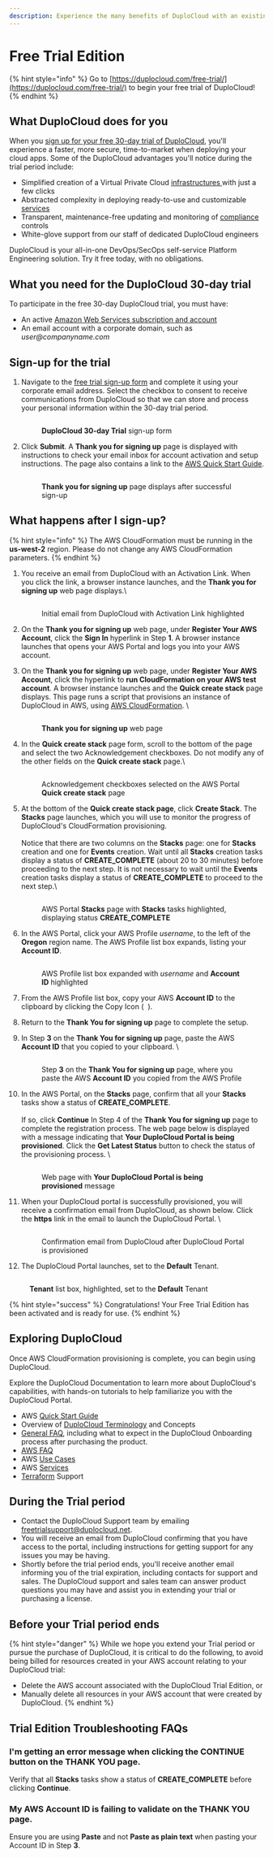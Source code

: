 ```yaml
---
description: Experience the many benefits of DuploCloud with an existing AWS account
---
```


# Free Trial Edition

{% hint style="info" %}
Go to [https://duplocloud.com/free-trial/](https://duplocloud.com/free-trial/) to begin your free trial of DuploCloud!
{% endhint %}

## What DuploCloud does for you

When you [sign up for your free 30-day trial of DuploCloud](https://duplocloud.com/free-trial/), you'll experience a faster, more secure, time-to-market when deploying your cloud apps. Some of the DuploCloud advantages you'll notice during the trial period include:

* Simplified creation of a Virtual Private Cloud [infrastructures ](aws/use-cases/disaster-recovery.md)with just a few clicks
* Abstracted complexity in deploying ready-to-use and customizable [services](aws/aws-services/)
* Transparent, maintenance-free updating and monitoring of [compliance](aws/broader-scenarios/security-and-compliance.md) controls&#x20;
* White-glove support from our staff of dedicated DuploCloud engineers

DuploCloud is your all-in-one DevOps/SecOps self-service Platform Engineering solution. Try it free today, with no obligations.

## What you need for the DuploCloud 30-day trial

To participate in the free 30-day DuploCloud trial, you must have:

* An active [Amazon Web Services subscription and account](https://aws.amazon.com/free/?trk=78b916d7-7c94-4cab-98d9-0ce5e648dd5f\&sc\_channel=ps\&ef\_id=CjwKCAjwpuajBhBpEiwA\_ZtfhU8KT036RgM6RbsbKcPmNuRz49DKHeb0LfMuQ5n--Iuhf064JpgG-hoCQtEQAvD\_BwE:G:s\&s\_kwcid=AL!4422!3!432339156162!e!!g!!aws%20sign%20up!9572385111!102212379327\&all-free-tier.sort-by=item.additionalFields.SortRank\&all-free-tier.sort-order=asc\&awsf.Free%20Tier%20Types=\*all\&awsf.Free%20Tier%20Categories=\*all)
* An email account with a corporate domain, such as _user@companyname.com_

## Sign-up for the trial

1.  Navigate to the [free trial sign-up form](https://duplocloud.com/free-trial/) and complete it using your corporate email address. Select the checkbox to consent to receive communications from DuploCloud so that we can store and process your personal information within the 30-day trial period.

    <figure><img src=".gitbook/assets/FTX0.png" alt=""><figcaption><p><strong>DuploCloud 30-day Trial</strong> sign-up form</p></figcaption></figure>
2.  Click **Submit**. A **Thank you for signing up** page is displayed with instructions to check your email inbox for account activation and setup instructions. The page also contains a link to the [AWS Quick Start Guide](aws/quick-start/).

    <figure><img src=".gitbook/assets/FTX1.png" alt=""><figcaption><p><strong>Thank you for signing up</strong> page displays after successful sign-up</p></figcaption></figure>



## What happens after I sign-up?

{% hint style="info" %}
The AWS CloudFormation must be running in the **us-west-2** region. Please do not change any AWS CloudFormation parameters.
{% endhint %}

1.  You receive an email from DuploCloud with an Activation Link. When you click the link, a browser instance launches, and the **Thank you for signing up** web page displays.\


    <figure><img src=".gitbook/assets/FTX2.png" alt=""><figcaption><p>Initial email from DuploCloud with Activation Link highlighted<br></p></figcaption></figure>
2. On the **Thank you for signing up** web page, under **Register Your AWS Account**, click the **Sign In** hyperlink in Step **1**. A browser instance launches that opens your AWS Portal and logs you into your AWS account.&#x20;
3.  On the **Thank you for signing up** web page, under **Register Your AWS Account**, click the hyperlink to **run CloudFormation on your AWS test account**. A browser instance launches and the **Quick create stack** page displays. This page runs a script that provisions an instance of DuploCloud in AWS, using [AWS CloudFormation](https://aws.amazon.com/cloudformation/). \


    <figure><img src=".gitbook/assets/FTX3.png" alt=""><figcaption><p><strong>Thank you</strong> <strong>for signing up</strong> web page </p></figcaption></figure>


4.  In the **Quick create stack** page form, scroll to the bottom of the page and select the two Acknowledgement checkboxes. Do not modify any of the other fields on the **Quick create stack** page.\


    <figure><img src=".gitbook/assets/FTX4.png" alt=""><figcaption><p>Acknowledgement checkboxes selected on the AWS Portal <strong>Quick create stack</strong> page</p></figcaption></figure>


5.  At the bottom of the **Quick create stack page**, click **Create Stack**. The **Stacks** page launches, which you will use to monitor the progress of DuploCloud's CloudFormation provisioning.\
    &#x20;\
    Notice that there are two columns on the **Stacks** page: one for **Stacks** creation and one for **Events** creation. Wait until all **Stacks** creation tasks display a status of **CREATE\_COMPLETE** (about 20 to 30 minutes) before proceeding to the next step. It is not necessary to wait until the **Events** creation tasks display a status of **CREATE\_COMPLETE** to proceed to the next step.\


    <figure><img src=".gitbook/assets/FTX5.png" alt=""><figcaption><p>AWS Portal <strong>Stacks</strong> page with <strong>Stacks</strong> tasks highlighted, displaying status <strong>CREATE_COMPLETE</strong></p></figcaption></figure>


6.  In the AWS Portal, click your AWS Profile _username_, to the left of the **Oregon** region name. The AWS Profile list box expands, listing your **Account ID**.

    <figure><img src=".gitbook/assets/FT4.png" alt=""><figcaption><p>AWS Profile list box expanded with <em>username</em> and <strong>Account ID</strong> highlighted</p></figcaption></figure>
7. From the AWS Profile list box, copy your AWS **Account ID** to the clipboard by clicking the Copy Icon ( <img src=".gitbook/assets/copy_icon.png" alt="" data-size="line"> ).
8. Return to the **Thank You for signing up** page to complete the setup.
9.  In Step **3** on the **Thank You for signing up** page, paste the AWS **Account ID** that you copied to your clipboard. \


    <figure><img src=".gitbook/assets/FTX6.png" alt=""><figcaption><p>Step <strong>3</strong> on the <strong>Thank You for signing up</strong> page, where you paste the AWS <strong>Account ID</strong> you copied from the AWS Profile</p></figcaption></figure>


10. In the AWS Portal, on the **Stacks** page, confirm that all your **Stacks** tasks show a status of **CREATE\_COMPLETE**. \
    \
    If so, click **Continue** In Step 4 of the **Thank You for signing up** page to complete the registration process. The web page below is displayed with a message indicating that **Your DuploCloud Portal is being provisioned**. Click the **Get Latest Status** button to check the status of the provisioning process. \


    <figure><img src=".gitbook/assets/FTX7.png" alt=""><figcaption><p>Web page with <strong>Your DuploCloud Portal is being provisioned</strong> message</p></figcaption></figure>


11. When your DuploCloud portal is successfully provisioned, you will receive a confirmation email from DuploCloud, as shown below. Click the **https** link in the email to launch the DuploCloud Portal. \


    <figure><img src=".gitbook/assets/FTX8.png" alt=""><figcaption><p>Confirmation email from DuploCloud after DuploCloud Portal is provisioned</p></figcaption></figure>


12. The DuploCloud Portal launches, set to the **Default** Tenant. &#x20;

<figure><img src=".gitbook/assets/FTX9 (1).png" alt=""><figcaption><p><strong>Tenant</strong> list box, highlighted, set to the <strong>Default</strong> Tenant</p></figcaption></figure>

{% hint style="success" %}
Congratulations! Your Free Trial Edition has been activated and is ready for use.
{% endhint %}

## Exploring DuploCloud

Once AWS CloudFormation provisioning is complete, you can begin using DuploCloud.

Explore the DuploCloud Documentation to learn more about DuploCloud's capabilities, with hands-on tutorials to help familiarize you with the DuploCloud Portal.

* AWS [Quick Start Guide](aws/quick-start/)
* Overview of [DuploCloud Terminology](aws/container-deployments/concepts.md) and Concepts
* [General FAQ](faq.md), including what to expect in the DuploCloud Onboarding process after purchasing the product.
* [AWS FAQ](aws/aws-faq.md)
* AWS [Use Cases](aws/use-cases/)
* AWS [Services](aws/aws-services/)
* [Terraform](aws/terraform-support/) Support

## During the Trial period

* Contact the DuploCloud Support team by emailing [freetrialsupport@duplocloud.net](mailto:freetrialsupport@duplocloud.net).
* You will receive an email from DuploCloud confirming that you have access to the portal, including instructions for getting support for any issues you may be having.
* Shortly before the trial period ends, you'll receive another email informing you of the trial expiration, including contacts for support and sales. The DuploCloud support and sales team can answer product questions you may have and assist you in extending your trial or purchasing a license.&#x20;

## Before your Trial period ends

{% hint style="danger" %}
While we hope you extend your Trial period or pursue the purchase of DuploCloud, it is critical to do the following, to avoid being billed for resources created in your AWS account relating to your DuploCloud trial:

* Delete the AWS account associated with the DuploCloud Trial Edition, or
* Manually delete all resources in your AWS account that were created by DuploCloud.
{% endhint %}

## Trial Edition Troubleshooting FAQs

### I'm getting an error message when clicking the CONTINUE button on the THANK YOU page.

Verify that all **Stacks** tasks show a status of **CREATE\_COMPLETE** before clicking **Continue**.

### My AWS Account ID is failing to validate on the THANK YOU page.

Ensure you are using **Paste** and not **Paste as plain text** when pasting your Account ID in Step **3**.
